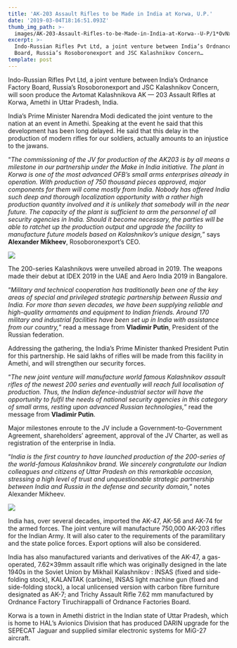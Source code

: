 ```yaml
---
title: 'AK-203 Assault Rifles to be Made in India at Korwa, U.P.'
date: '2019-03-04T18:16:51.093Z'
thumb_img_path: >-
  images/AK-203-Assault-Rifles-to-be-Made-in-India-at-Korwa--U-P/1*OvNxwtKO0avKkEJxexZAHA.jpeg
excerpt: >-
  Indo-Russian Rifles Pvt Ltd, a joint venture between India’s Ordnance Factory
  Board, Russia’s Rosoboronexport and JSC Kalashnikov Concern…
template: post
---
```

Indo-Russian Rifles Pvt Ltd, a joint venture between India’s Ordnance Factory Board, Russia’s Rosoboronexport and JSC Kalashnikov Concern, will soon produce the Avtomat Kalashnikova AK — 203 Assault Rifles at Korwa, Amethi in Uttar Pradesh, India.

India’s Prime Minister Narendra Modi dedicated the joint venture to the nation at an event in Amethi. Speaking at the event he said that this development has been long delayed. He said that this delay in the production of modern rifles for our soldiers, actually amounts to an injustice to the jawans.

“*The commissioning of the JV for production of the AK203 is by all means a milestone in our partnership under the Make in India initiative. The plant in Korwa is one of the most advanced OFB’s small arms enterprises already in operation. With production of 750 thousand pieces approved, major components for them will come mostly from India. Nobody has offered India such deep and thorough localization opportunity with a rather high production quantity involved and it is unlikely that somebody will in the near future. The capacity of the plant is sufficient to arm the personnel of all security agencies in India. Should it become necessary, the parties will be able to ratchet up the production output and upgrade the facility to manufacture future models based on Kalashnikov’s unique design,*” says **Alexander Mikheev**, Rosoboronexport’s CEO.

![](/images/AK-203-Assault-Rifles-to-be-Made-in-India-at-Korwa--U-P/1*OvNxwtKO0avKkEJxexZAHA.jpeg)

The 200-series Kalashnikovs were unveiled abroad in 2019. The weapons made their debut at IDEX 2019 in the UAE and Aero India 2019 in Bangalore.

“*Military and technical cooperation has traditionally been one of the key areas of special and privileged strategic partnership between Russia and India. For more than seven decades, we have been supplying reliable and high-quality armaments and equipment to Indian friends. Around 170 military and industrial facilities have been set up in India with assistance from our country,*” read a message from **Vladimir Putin**, President of the Russian federation.

Addressing the gathering, the India’s Prime Minister thanked President Putin for this partnership. He said lakhs of rifles will be made from this facility in Amethi, and will strengthen our security forces.

“*The new joint venture will manufacture world famous Kalashnikov assault rifles of the newest 200 series and eventually will reach full localisation of production. Thus, the Indian defence-industrial sector will have the opportunity to fulfil the needs of national security agencies in this category of small arms, resting upon advanced Russian technologies,*” read the message from **Vladimir Putin**.

Major milestones enroute to the JV include a Government-to-Government Agreement, shareholders’ agreement, approval of the JV Charter, as well as registration of the enterprise in India.

“*India is the first country to have launched production of the 200-series of the world-famous Kalashnikov brand. We sincerely congratulate our Indian colleagues and citizens of Uttar Pradesh on this remarkable occasion, stressing a high level of trust and unquestionable strategic partnership between India and Russia in the defense and security domain,*” notes Alexander Mikheev.

![](/images/AK-203-Assault-Rifles-to-be-Made-in-India-at-Korwa--U-P/1*O3UHHYJmb--XZ9dkEtiqKw.png)

India has, over several decades, imported the AK-47, AK-56 and AK-74 for the armed forces. The joint venture will manufacture 750,000 AK-203 rifles for the Indian Army. It will also cater to the requirements of the paramilitary and the state police forces. Export options will also be considered.

India has also manufactured variants and derivatives of the AK-47, a gas-operated, 7.62×39mm assault rifle which was originally designed in the late 1940s in the Soviet Union by Mikhail Kalashnikov : INSAS (fixed and side-folding stock), KALANTAK (carbine), INSAS light machine gun (fixed and side-folding stock), a local unlicensed version with carbon fibre furniture designated as AK-7; and Trichy Assault Rifle 7.62 mm manufactured by Ordnance Factory Tiruchirappalli of Ordnance Factories Board.

Korwa is a town in Amethi district in the Indian state of Uttar Pradesh, which is home to HAL’s Avionics Division that has produced DARIN upgrade for the SEPECAT Jaguar and supplied similar electronic systems for MiG-27 aircraft.
